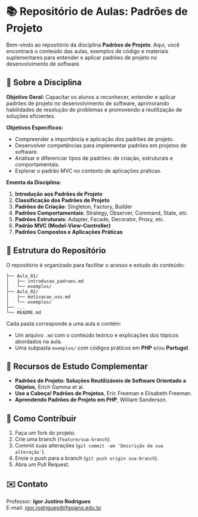 # 📚 Repositório de Aulas: Padrões de Projeto

Bem-vindo ao repositório da disciplina **Padrões de Projeto**. Aqui, você encontrará o conteúdo das aulas, exemplos de código e materiais suplementares para entender e aplicar padrões de projeto no desenvolvimento de software.

## 🏫 Sobre a Disciplina

**Objetivo Geral:** Capacitar os alunos a reconhecer, entender e aplicar padrões de projeto no desenvolvimento de software, aprimorando habilidades de resolução de problemas e promovendo a reutilização de soluções eficientes.

**Objetivos Específicos:**
- Compreender a importância e aplicação dos padrões de projeto.
- Desenvolver competências para implementar padrões em projetos de software.
- Analisar e diferenciar tipos de padrões: de criação, estruturais e comportamentais.
- Explorar o padrão MVC no contexto de aplicações práticas.

**Ementa da Disciplina:**
1. **Introdução aos Padrões de Projeto**
2. **Classificação dos Padrões de Projeto**
3. **Padrões de Criação**: Singleton, Factory, Builder
4. **Padrões Comportamentais**: Strategy, Observer, Command, State, etc.
5. **Padrões Estruturais**: Adapter, Facade, Decorator, Proxy, etc.
6. **Padrão MVC (Model-View-Controller)**
7. **Padrões Compostos e Aplicações Práticas**

## 📂 Estrutura do Repositório

O repositório é organizado para facilitar o acesso e estudo do conteúdo:

```
├── Aula_01/
│   ├── introducao_padroes.md
│   └── exemplos/
├── Aula_02/
│   ├── motivacao_uso.md
│   └── exemplos/
├── ...
└── README.md
```

Cada pasta corresponde a uma aula e contém:
- Um arquivo `.md` com o conteúdo teórico e explicações dos tópicos abordados na aula.
- Uma subpasta `exemplos/` com códigos práticos em **PHP** e/ou **Portugol**.

## 📖 Recursos de Estudo Complementar
- **Padrões de Projeto: Soluções Reutilizáveis de Software Orientado a Objetos**, Erich Gamma et al.
- **Use a Cabeça! Padrões de Projetos**, Eric Freeman e Elisabeth Freeman.
- **Aprendendo Padrões de Projeto em PHP**, William Sanderson.

## 📌 Como Contribuir
1. Faça um fork do projeto.
2. Crie uma branch (`feature/sua-branch`).
3. Commit suas alterações (`git commit -am 'Descrição da sua alteração'`).
4. Envie o push para a branch (`git push origin sua-branch`).
5. Abra um Pull Request.

## ✉️ Contato

Professor: **Igor Justino Rodrigues**  
E-mail: [igor.rodrigues@ifgoiano.edu.br](mailto:igor.rodrigues@ifgoiano.edu.br)
